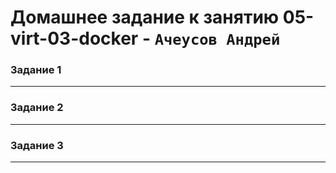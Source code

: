 # Домашнее задание к занятию  05-virt-03-docker - `Ачеусов Андрей`

### Задание 1




---



### Задание 2




---



### Задание 3




---
